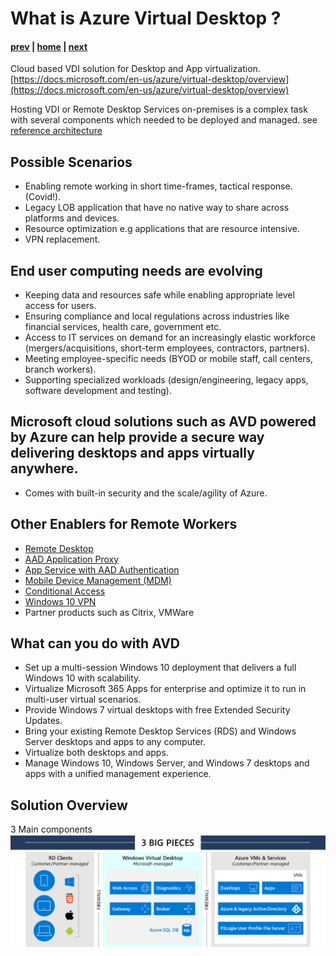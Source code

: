 # What is Azure Virtual Desktop ?

#### [prev](./welcome.md) | [home](./welcome.md)  | [next](./concepts.md)

Cloud based VDI solution for Desktop and App virtualization.
[https://docs.microsoft.com/en-us/azure/virtual-desktop/overview](https://docs.microsoft.com/en-us/azure/virtual-desktop/overview)

Hosting VDI or Remote Desktop Services on-premises is a complex task with several components which needed to be deployed and managed.
see [reference architecture](https://docs.microsoft.com/en-us/windows-server/remote/remote-desktop-services/desktop-hosting-logical-architecture)

## Possible Scenarios
* Enabling remote working in short time-frames, tactical response. (Covid!).
* Legacy LOB application that have no native way to share across platforms and devices.
* Resource optimization e.g applications that are resource intensive.
* VPN replacement. 

## End user computing needs are evolving
* Keeping data and resources safe while enabling appropriate level access for users.
* Ensuring compliance and local regulations across industries like financial services, health care, government etc.
* Access to IT services on demand for an increasingly elastic workforce (mergers/acquisitions, short-term employees, contractors, partners).
* Meeting employee-specific needs (BYOD or mobile staff, call centers, branch workers).
* Supporting specialized workloads (design/engineering, legacy apps, software development and testing).

## Microsoft cloud solutions such as AVD powered by Azure can help provide a secure way delivering desktops and apps virtually anywhere. 
* Comes with built-in security and the scale/agility of Azure.

## Other Enablers for Remote Workers
* [Remote Desktop](https://docs.microsoft.com/en-us/windows/win32/termserv/remote-desktop-protocol)
* [AAD Application Proxy](https://docs.microsoft.com/en-us/azure/active-directory/manage-apps/application-proxy)
* [App Service with AAD Authentication](https://docs.microsoft.com/en-us/azure/app-service/overview-authentication-authorization)
* [Mobile Device Management (MDM)](https://docs.microsoft.com/en-us/mem/)
* [Conditional Access](https://docs.microsoft.com/en-us/azure/active-directory/conditional-access/overview)
* [Windows 10 VPN](https://docs.microsoft.com/en-us/windows/security/identity-protection/vpn/vpn-guide)
* Partner products such as Citrix, VMWare

## What can you do with AVD
* Set up a multi-session Windows 10 deployment that delivers a full Windows 10 with scalability.
* Virtualize Microsoft 365 Apps for enterprise and optimize it to run in multi-user virtual scenarios.
* Provide Windows 7 virtual desktops with free Extended Security Updates.
* Bring your existing Remote Desktop Services (RDS) and Windows Server desktops and apps to any computer.
* Virtualize both desktops and apps.
* Manage Windows 10, Windows Server, and Windows 7 desktops and apps with a unified management experience.

## Solution Overview
3 Main components
![Concept Diagram](/png/wvd-solution-overview.png)
